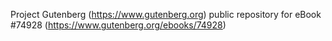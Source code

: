 Project Gutenberg (https://www.gutenberg.org) public repository for
eBook #74928 (https://www.gutenberg.org/ebooks/74928)
